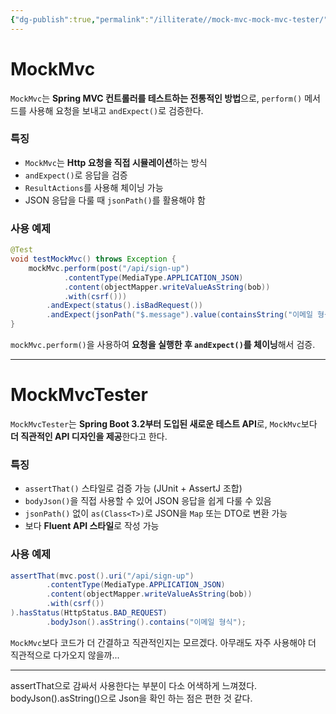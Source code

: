 ```yaml
---
{"dg-publish":true,"permalink":"/illiterate//mock-mvc-mock-mvc-tester/","tags":["mockmvc","mockmvctester"],"noteIcon":"","created":"2025-02-22T11:34:00","updated":"2025-02-22T11:34:52+09:00"}
---
```


# MockMvc

`MockMvc`는 **Spring MVC 컨트롤러를 테스트하는 전통적인 방법**으로, `perform()` 메서드를 사용해 요청을 보내고 `andExpect()`로 검증한다.

### 특징

- `MockMvc`는 **Http 요청을 직접 시뮬레이션**하는 방식
- `andExpect()`로 응답을 검증
- `ResultActions`를 사용해 체이닝 가능
- JSON 응답을 다룰 때 `jsonPath()`를 활용해야 함

### 사용 예제

```java
@Test
void testMockMvc() throws Exception {
    mockMvc.perform(post("/api/sign-up")
            .contentType(MediaType.APPLICATION_JSON)
            .content(objectMapper.writeValueAsString(bob))
            .with(csrf()))
        .andExpect(status().isBadRequest()) 
        .andExpect(jsonPath("$.message").value(containsString("이메일 형식")));
}
```

`mockMvc.perform()`을 사용하여 **요청을 실행한 후 `andExpect()`를 체이닝**해서 검증.

---

# MockMvcTester

`MockMvcTester`는 **Spring Boot 3.2부터 도입된 새로운 테스트 API**로, `MockMvc`보다 **더 직관적인 API 디자인을 제공**한다고 한다.

### 특징

- `assertThat()` 스타일로 검증 가능 (JUnit + AssertJ 조합)
- `bodyJson()`을 직접 사용할 수 있어 JSON 응답을 쉽게 다룰 수 있음
- `jsonPath()` 없이 `as(Class<T>)`로 JSON을 `Map` 또는 DTO로 변환 가능
- 보다 **Fluent API 스타일**로 작성 가능

### 사용 예제

```java
assertThat(mvc.post().uri("/api/sign-up")
        .contentType(MediaType.APPLICATION_JSON)
        .content(objectMapper.writeValueAsString(bob))
        .with(csrf())
).hasStatus(HttpStatus.BAD_REQUEST)
        .bodyJson().asString().contains("이메일 형식");
```

`MockMvc`보다 코드가 더 간결하고 직관적인지는 모르겠다. 아무래도 자주 사용해야 더 직관적으로 다가오지 않을까...

---

assertThat으로 감싸서 사용한다는 부분이 다소 어색하게 느껴졌다.
bodyJson().asString()으로 Json을 확인 하는 점은 편한 것 같다.
